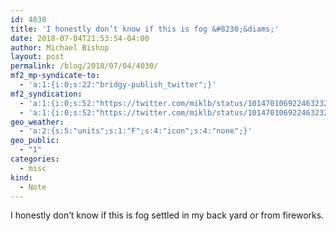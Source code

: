 ```yaml
---
id: 4030
title: 'I honestly don’t know if this is fog &#8230;&diams;'
date: 2018-07-04T21:53:54-04:00
author: Michael Bishop
layout: post
permalink: /blog/2018/07/04/4030/
mf2_mp-syndicate-to:
  - 'a:1:{i:0;s:22:"bridgy-publish_twitter";}'
mf2_syndication:
  - 'a:1:{i:0;s:52:"https://twitter.com/miklb/status/1014701069224632327";}'
  - 'a:1:{i:0;s:52:"https://twitter.com/miklb/status/1014701069224632327";}'
geo_weather:
  - 'a:2:{s:5:"units";s:1:"F";s:4:"icon";s:4:"none";}'
geo_public:
  - "1"
categories:
  - misc
kind:
  - Note
---
```

I honestly don’t know if this is fog settled in my back yard or from fireworks.
